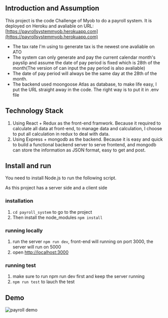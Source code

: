 
## Introduction and Assumption

This project is the code Challenge of Myob to do a payroll system. It is deployed on Heroku and avaliable on URL: [https://payrollsystemmyob.herokuapp.com](https://payrollsystemmyob.herokuapp.com)

* The tax rate I'm using to generate tax is the newest one avaliable on ATO
* The system can only generate and pay the current calendar month's payslip and assume the date of pay period is fixed which is 28th of the month(The version of can input the pay period is also avaliable)
* The date of pay period will always be the same day at the 28th of the month.
* The backend used moongoose Atlas as database, to make life easy, I put the URL straight away in the code. The right way is to put it in .env file

## Technology Stack
1. Using React + Redux as the front-end framwork. Because it required to calculate all data at front-end, to manage data and calculation, I choose to put all calculation in redux to deal with data.
2. Using Express + mongodb as the backend. Because it is easy and quick to build a functional backend server to serve frontend, and mongodb can store the information as JSON format, easy to get and post. 
## Install and run
You need to install Node.js to run the following script.

As this project has a server side and a client side

### installation
1. `cd payroll_system` to go to the project
2. Then install the node_modules `npm install`
### running locally
1. run the server `npm run dev`, front-end will running on port 3000, the server will run on 5000
2. open [http://localhost:3000](http://localhost:3000)

### running test
1. make sure to run npm run dev first and keep the server running
2. `npm run test` to lauch the test

## Demo
![payroll demo](/demo.gif)



